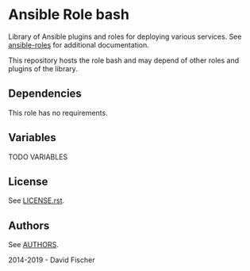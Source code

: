 # Ansible Role bash

Library of Ansible plugins and roles for deploying various services.
See [ansible-roles](https://github.com/davidfischer-ch/ansible-roles) for additional documentation.

This repository hosts the role bash and may depend of other roles and plugins of the library.

## Dependencies

This role has no requirements.

## Variables

TODO VARIABLES

## License

See [LICENSE.rst](LICENSE.rst).

## Authors

See [AUTHORS](AUTHORS).

2014-2019 - David Fischer
